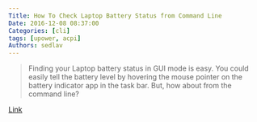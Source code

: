 ```yaml
---
Title: How To Check Laptop Battery Status from Command Line
Date: 2016-12-08 08:37:00
Categories: [cli]
tags: [upower, acpi]
Authors: sedlav
---
```


> Finding your Laptop battery status in GUI mode is easy. You could easily tell the battery level by hovering the mouse pointer on the battery indicator app in the task bar. But, how about from the command line?

[Link](https://www.ostechnix.com/how-to-check-laptop-battery-status-in-terminal-in-linux/)
